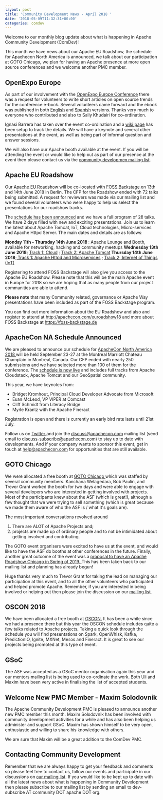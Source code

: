 ```yaml
---
layout: post
title: 'Community Development News - April 2018 '
date: '2018-05-09T11:32:31+00:00'
categories: comdev
---
```

Welcome to our monthly blog update about what is happening in Apache Community Development (ComDev)!  

This month we have news about our Apache EU Roadshow, the schedule for Apachecon North America is announced, we talk about our participation at GOTO Chicago, we plan for having an Apache presence at more open source conferences and we welcome another PMC member.
<h2>OpenExpo Europe</h2>As part of our involvement with the  <a href="https://openexpoeurope.com/" target="external">OpenExpo Europe Conference</a> there was a request for volunteers to write short articles on open source trends for the conference e-book. Several volunteers came forward and the ebook was published in both  <a href="https://s.apache.org/wTcp" target="external">English</a> and <a href="https://s.apache.org/xxYP" target="external">Spanish</a> versions. Thanks very much to everyone who contributed and also to Sally Khudairi for co-ordination.

Ignasi Barrera has taken over the event co-ordination and a  <a href="https://s.apache.org/cDT6" target="external">wiki page</a> has been setup to track the details. We will have a keynote and several other presentations at the event, as well as being part of informal question and answer sessions.

We will also have our Apache booth available at  the event. If you will be attending the event or would like to help out as part of our presence at the event then please contact us via the <a href="https://s.apache.org/qdrd">community developmen mailing list</a>.
<h2>Apache EU Roadshow</h2>Our <a href="https://s.apache.org/ifff" target="external"> Apache EU Roadshow </a> will be co-located with <a href="https://foss-backstage.de/" target="external"> FOSS Backstage </a>on 13th and 14th June 2018 in Berlin. The CFP for the Roadshow ended with 72 talks being submitted. A request for reviewers was made via our mailing list and we found several volunteers who were happy to help us select the presentations for our roadshow tracks.

The <a href="http://apachecon.com/euroadshow18/schedule.html">schedule has been announced</a> and we have a full program of 28 talks. We have 2 days filled with new and exciting presentations. Join us to learn the latest about Apache Tomcat, IoT, Cloud technologies, Micro-services and Apache Httpd Server. The main dates and details are as follows:

<strong>Monday 11th - Thursday 14th June 2018 </strong>: Apache Lounge and Booth, available for networking, hacking and community meetups
<strong>Wednesday 13th June 2018</strong>; <a href="https://s.apache.org/5xmn">Track 1: Cloud</a> ; <a href="https://s.apache.org/xAGQ">Track 2: Apache Tomcat</a>
<strong>Thursday 14th June 2018</strong>;<a href="https://s.apache.org/NCMF"> Track 1: Apache Httpd and Microservices</a> ; <a href="https://s.apache.org/0lO5"> Track 2; Internet of Things (IoT)</a>

Registering to attend FOSS Backstage will also give you access to the Apache EU Roadshow. Please note that this will be the main Apache event in Europe for 2018 so we are hoping that as many people from our project communities are able to attend.

<strong>Please note</strong> that many Community related, governance or Apache Way presentations have been included as part of the FOSS Backstage program.

You can find out more information about the EU Roadshow and also and register to attend at  <a href="https://s.apache.org/ifff" target="external">  http://apachecon.com/euroadshow18 </a> and more about FOSS Backstage at <a href="https://foss-backstage.de " target="external"> https://foss-backstage.de</a>
<h2>ApacheCon NA Schedule Announced</h2>We are pleased to announce our schedule for <a href="http://apachecon.com/acna18" target="external"> ApacheCon North America 2018 </a> will be held September 23-27 at the Montreal Marriott Chateau Champlain in Montreal, Canada. Our CFP ended with nearly 250 submissions and we have selected more than 100 of them for the conference. The <a href="http://apachecon.com/acna18/" target="external">schedule is now live</a>  and includes full tracks from Apache Cloudstack, Apache Tomcat and our GeoSpatial community.

This year, we have keynotes from:
<ul><li>Bridget Kromhout, Principal Cloud Developer Advocate from Microsoft</li><li>Euan McLeod, ‎VP VIPER at ‎Comcast</li><li>Cliff Schmidt from Literacy Bridge</li><li>Myrle Krantz with the Apache Fineract</li></ul>

Registration is open and there is currently an early bird rate lasts until 21st July. 

Follow us on <a href="https://s.apache.org/LhYE" target="external">Twitter </a> and join the discuss@apachecon.com mailing list (send email to discuss-subscribe@apachecon.com) to stay up to date with developments. And if your company wants to sponsor this event, get in touch at help@apachecon.com for opportunities that are still available.

<h2>GOTO Chicago</h2>We were allocated a free booth at 
<a href="https://gotochgo.com/" target="external">GOTO Chicago </a> which was staffed by several community members. Kanchana Welagedara, Bob Paulin, and Trevor Grant worked the booth for two days and were able to engage with several developers who are interested in getting involved with projects.  Most of the participants knew about the ASF (which is great!), although a few thought that we were trying to sell something (which is great because we made them aware of who the ASF is / what it's goals are).

The most important conversations revolved around
<ol><li>There are ALOT of Apache Projects and;</li><li>projects are made up of ordinary people and to not be intimidated about getting involved and contributing.</li></ol>

The GOTO event organisers were excited to have us at the event, and would like to have the ASF do booths at other conferences in the future. Finally, another great outcome of the event was a <a href="https://s.apache.org/4wWF" target="external"> proposal to have an Apache Roadshow Chicago in Spring of 2019. </a> This has been taken back to our mailing list and planning has already begun!

Huge thanks very much to Trevor Grant for taking the lead on managing our participation at this event, and to all the other volunteers who participated and helped promote Apache. Remember, if you are interested in being involved or helping out then please join the discussion on our <a href="https://s.apache.org/qdrd"> mailing list</a>.

<h2>OSCON 2018</h2>We have been allocated a free booth at <a href="https://conferences.oreilly.com/oscon/oscon-or" target="external"> OSCON.</a> It has been a while since we had a presence there but this year the OSCON schedule includes quite a few talks related to Apache projects. Taking a quick look through the schedule you will find presentations on Spark, OpenWhisk, Kafka, PredictionIO, Ignite, MXNet, Mesos and Fineract. It is great to see our projects being promoted at this type of event.
<h2>GSoC</h2>The ASF was accepted as a GSoC mentor organisation again this year and our mentors mailing list is being used to co-ordinate the work. Both Uli and Maxim have been very active in finalising the list of accepted students.
<h2>Welcome New PMC Member - Maxim Solodovnik</h2>The Apache Community Development PMC is pleased to announce another new PMC member this month. Maxim Solodovnik has been involved with community development activities for a while and has also been helping us administer and support GSoC. Maxim has shown himself to be very open, enthusiastic and willing to share his knowledge with others. 

We are sure that Maxim will be a great addition to the ComDev PMC.
<h2>Contacting Community Development</h2>Remember that we are always happy to get your feedback and comments so please feel free to contact us, follow our events and participate in our discussions on <a href="https://s.apache.org/qdrd">our mailing list</a>. If you would like to be kept up to date with all the latest news about what is happening in Community Development then please subscribe to our mailing list by sending an email to dev-subscribe AT community DOT apache DOT org.
